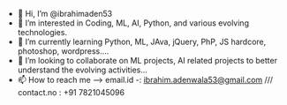 - 👋 Hi, I’m @ibrahimaden53
- 👀 I’m interested in Coding, ML, AI, Python, and various evolving technologies.
- 🌱 I’m currently learning Python, ML, JAva, jQuery, PhP, JS hardcore, photoshop, wordpress....
- 💞 I’m looking to collaborate on ML projects, AI related projects to better understand the evolving activities...
- 📫 How to reach me --> email.id -: ibrahim.adenwala53@gmail.com /// contact.no : +91 7821045096

<!---
ibrahimaden53/ibrahimaden53 is a ✨ special ✨ repository because its `README.md` (this file) appears on your GitHub profile.
You can click the Preview link to take a look at your changes.
--->
